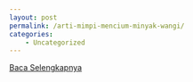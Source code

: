 ```yaml
---
layout: post
permalink: /arti-mimpi-mencium-minyak-wangi/
categories:
    - Uncategorized
---
```


[Baca Selengkapnya](/01)